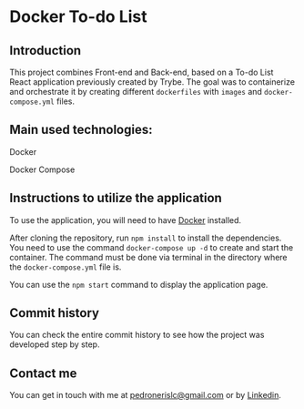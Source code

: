 # Docker To-do List

## Introduction
This project combines Front-end and Back-end, based on a To-do List React application previously created by Trybe. The goal was to containerize and orchestrate it by creating different `dockerfiles` with `images` and `docker-compose.yml` files.

## Main used technologies:
Docker

Docker Compose

## Instructions to utilize the application
To use the application, you will need to have [Docker](https://docs.docker.com/engine/install/ubuntu/) installed.

After cloning the repository, run `npm install` to install the dependencies. You need to use the command `docker-compose up -d` to create and start the container. The command must be done via terminal in the directory where the `docker-compose.yml` file is.

You can use the `npm start` command to display the application page.

## Commit history
You can check the entire commit history to see how the project was developed step by step.

## Contact me
You can get in touch with me at pedronerislc@gmail.com or by <a href="https://www.linkedin.com/in/pedro-nl-caldas/">Linkedin</a>.
